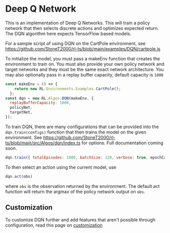 # Deep Q Network

This is an implementation of Deep Q Networks. This will train a policy network that then selects discrete actions and optimizes expected return. The DQN algorithm here expects TensorFlow based models.

For a sample script of using DQN on the CartPole environment, see https://github.com/StoneT2000/rl-ts/blob/main/examples/DQN/cartpole.js

To initialize the model, you must pass a makeEnv function that creates the environment to train on. You must also provide your own policy network and target networks and they must be the same exact network architecture. You may also optionally pass in a replay buffer capacity, default capacity is `1000`

```js
const makeEnv = () => {
    return new RL.Environments.Examples.CartPole();
  };
const dqn = new RL.Algos.DQN(makeEnv, {
  replayBufferCapacity: 1000,
  policyNet,
  targetNet,
});
```
<!-- TODO - add documentation for the configurations -->
To train DQN, there are many configurations that can be provided into the `dqn.train(configs)` function that then trains the model on the given environment. See https://github.com/StoneT2000/rl-ts/blob/main/src/Algos/dqn/index.ts for options. Full documentation coming soon.

```js
dqn.train({ totalEpisodes: 1000, batchSize: 128, verbose: true, epochCallback, });
```

To then select an action using the current model, use
```js
dqn.act(obs)
```
where `obs` is the observation returned by the environment. The default act function will return the argmax of the policy network output on `obs`.

<!-- TODO - add CLI way to run this -->

## Customization

To customize DQN further and add features that aren't possible through configuration, read this page on [customization](https://github.com/StoneT2000/rl-ts/wiki/Customization)
